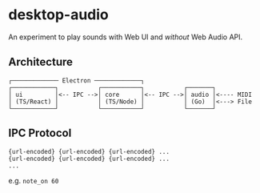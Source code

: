 # desktop-audio

An experiment to play sounds with Web UI and _without_ Web Audio API.

## Architecture

```
┌───────────── Electron ─────────────┐
┌────────────┐           ┌───────────┐           ┌───────┐
│ ui         │<-- IPC -->│ core      │<-- IPC -->│ audio │<---- MIDI
│ (TS/React) │           │ (TS/Node) │           │ (Go)  │<---> File
└────────────┘           └───────────┘           └───────┘
```

## IPC Protocol

```
{url-encoded} {url-encoded} {url-encoded} ...
{url-encoded} {url-encoded} {url-encoded} ...
...
```

e.g. `note_on 60`
